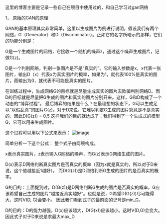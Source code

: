 
这里的博客主要是记录一些自己在项目中使用过的，和自己学习过gan网络


1， 原始的GAN的原理

GAN的基本原理其实非常简单，这里以生成图片为例进行说明。假设我们有两个网络，G（Generator）和D（Discriminator）。正如它的名字所暗示的那样，它们的功能分别是：

G是一个生成图片的网络，它接收一个随机的噪声z，通过这个噪声生成图片，记做G(z)。 

D是一个判别网络，判别一张图片是不是“真实的”。它的输入参数是x，x代表一张图片，输出D（x）代表x为真实图片的概率，如果为1，就代表100%是真实的图片，而输出为0，就代表不可能是真实的图片。

在训练过程中，生成网络G的目标就是尽量生成真实的图片去欺骗判别网络D。而D的目标就是尽量把G生成的图片和真实的图片分别开来。这样，G和D构成了一个动态的“博弈过程”。
最后博弈的结果是什么？在最理想的状态下，G可以生成足以“以假乱真”的图片G(z)。对于D来说，它难以判定G生成的图片究竟是不是真实的，因此D(G(z)) = 0.5
这样我们的目的就达成了：我们得到了一个生成式的模型G，它可以用来生成图片。

这个过程可以用以下公式来表示：
![image](https://user-images.githubusercontent.com/37278270/130409463-c3ba83f7-6f03-4fea-b88b-93ecf583753a.png)

简单分析一下这个公式：
整个式子由两项构成。

x表示真实图片，z表示输入G网络的噪声，而G(z)表示G网络生成的图片。

D(x)表示D网络判断真实图片是否真实的概率（因为x就是真实的，所以对于D来说，这个值越接近1越好）。
而D(G(z))是D网络判断G生成的图片的是否真实的概率。

G的目的：上面提到过，D(G(z))是D网络判断G生成的图片是否真实的概率，G应该希望自己生成的图片“越接近真实越好”。也就是说，G希望D(G(z))尽可能得大，这时V(D, G)会变小。
因此我们看到式子的最前面的记号是min_G。

D的目的：D的能力越强，D(x)应该越大，D(G(x))应该越小。这时V(D,G)会变大。因此式子对于D来说是求最大max_D























